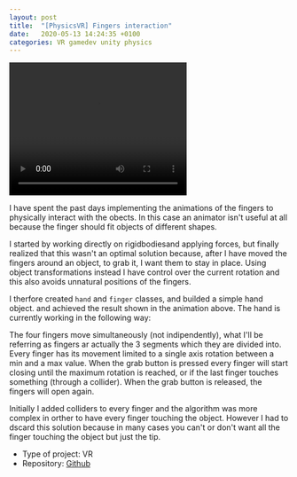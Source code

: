 ```yaml
---
layout: post
title:  "[PhysicsVR] Fingers interaction"
date:   2020-05-13 14:24:35 +0100
categories: VR gamedev unity physics
---
```


<video width="320" height="240" autoplay>
  <source src="assets/videos/hand-animation.webm" type="video/webm">
  Your browser does not support videos
</video>

I have spent the past days implementing the animations of the fingers to physically interact with the obects.
In this case an animator isn't useful at all because the finger should fit objects of different shapes.

I started by working directly on rigidbodiesand applying forces, but finally
realized that this wasn't an optimal solution because, after I have moved the
fingers around an object, to grab it, I want them to stay in place. Using
object transformations instead I have control over the current rotation and
this also avoids unnatural positions of the fingers.

I therfore created `hand` and `finger` classes, and builded a simple hand object.
and achieved the result shown in the animation above.
The hand is currently working in the following way:

The four fingers move simultaneously (not indipendently), what I'll be
referring as fingers ar actually the 3 segments which they are divided into.
Every finger has its movement limited to a single axis rotation between a min
and a max value.  When the grab button is pressed every finger will start
closing until the maximum rotation is reached, or if the last finger touches
something (through a collider). When the grab button is released, the fingers
will open again.

Initially I added colliders to every finger and the algorithm was more complex
in orther to have every finger touching the object.  However I had to dscard
this solution because in many cases you can't or don't want all the finger
touching the object but just the tip.

* Type of project: VR
* Repository: [Github](https://github.com/gdn002/PhysicsVR)

